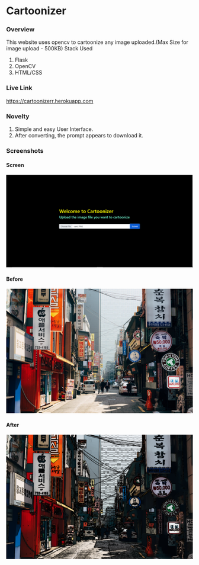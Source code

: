 # Cartoonizer

### Overview
This website uses opencv to cartoonize any image uploaded.(Max Size for image upload - 500KB)
Stack Used
1. Flask
2. OpenCV
3. HTML/CSS

### Live Link
https://cartoonizerr.herokuapp.com

### Novelty
1. Simple and easy User Interface.
2. After converting, the prompt appears to download it.

### Screenshots

#### Screen
![one](screenshots/img1.PNG)

#### Before
![one](screenshots/img2.jpg)

#### After
![one](screenshots/img3.png)

